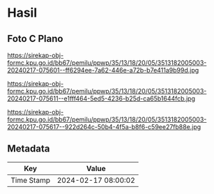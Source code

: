 # Hasil

## Foto C Plano

https://sirekap-obj-formc.kpu.go.id/bb67/pemilu/ppwp/35/13/18/20/05/3513182005003-20240217-075601--ff6294ee-7a62-446e-a72b-b7e411a9b99d.jpg

https://sirekap-obj-formc.kpu.go.id/bb67/pemilu/ppwp/35/13/18/20/05/3513182005003-20240217-075611--e1fff464-5ed5-4236-b25d-ca65b1644fcb.jpg

https://sirekap-obj-formc.kpu.go.id/bb67/pemilu/ppwp/35/13/18/20/05/3513182005003-20240217-075617--922d264c-50b4-4f5a-b8f6-c59ee27fb88e.jpg


## Metadata

| Key        | Value               |
| ---------- | ------------------- |
| Time Stamp | 2024-02-17 08:00:02 |



